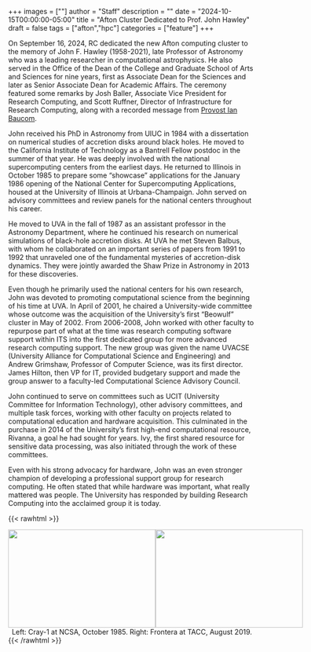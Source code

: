 ﻿+++ 
images = [""]
author = "Staff"
description = ""
date = "2024-10-15T00:00:00-05:00"
title = "Afton Cluster Dedicated to Prof. John Hawley"
draft = false
tags = ["afton","hpc"]
categories = ["feature"]
+++

<p class="lead">
On September 16, 2024, RC dedicated the new Afton computing cluster to the memory of John F. Hawley (1958-2021), late Professor of Astronomy who was a leading researcher in computational astrophysics.  He also served in the Office of the Dean of the College and Graduate School of Arts and Sciences for nine years, first as Associate Dean for the Sciences and later as Senior Associate Dean for Academic Affairs.   The ceremony featured some remarks by Josh Baller, Associate Vice President for Research Computing, and Scott Ruffner, Director of Infrastructure for Research Computing, along with a recorded message from <a href=https://vimeo.com/1008970884/2e6b20358b>Provost Ian Baucom</a>.
</p>
 
John received his PhD in Astronomy from UIUC in 1984 with a dissertation on numerical studies of accretion disks around black holes. He moved to the California Institute of Technology as a Bantrell Fellow postdoc in the summer of that year.  He was deeply involved with the national supercomputing centers from the earliest days.  He returned to Illinois in October 1985 to prepare some “showcase” applications for the January 1986 opening of the National Center for Supercomputing Applications, housed at the University of Illinois at Urbana-Champaign.  John served on advisory committees and review panels for the national centers throughout his career.

He moved to UVA in the fall of 1987 as an assistant professor in the Astronomy Department, where he continued his research on numerical simulations of black-hole accretion disks.  At UVA he met Steven Balbus, with whom he collaborated on an important series of papers from 1991 to 1992 that unraveled one of the fundamental mysteries of accretion-disk dynamics.  They were jointly awarded the Shaw Prize in Astronomy in 2013 for these discoveries. 

Even though he primarily used the national centers for his own research, John was devoted to promoting computational science from the beginning of his time at UVA. In April of 2001, he chaired a University-wide committee whose outcome was the acquisition of the University’s first “Beowulf” cluster in May of 2002. From 2006-2008, John worked with other faculty to repurpose part of what at the time was research computing software support within ITS into the first dedicated group for more advanced research computing support.  The new group was given the name UVACSE (University Alliance for Computational Science and Engineering) and Andrew Grimshaw, Professor of Computer Science, was its first director.  James Hilton, then VP for IT, provided budgetary support and made the group answer to a faculty-led Computational Science Advisory Council.  

John continued to serve on committees such as UCIT (University Committee for Information Technology), other advisory committees, and multiple task forces, working with other faculty on projects related to computational education and hardware acquisition.  This culminated in the purchase in 2014 of the University’s first high-end computational resource, Rivanna, a goal he had sought for years.   Ivy, the first shared resource for sensitive data processing, was also initiated through the work of these committees.

Even with his strong advocacy for hardware, John was an even stronger champion of developing a professional support group for research computing.  He often stated that while hardware was important, what really mattered was people.  The University has responded by building Research Computing into the acclaimed group it is today.

{{< rawhtml >}}
    <div>
        <div style="display: flex; justify-content: space-between;">
            <img style="width:300px; height:200px;" src="/images/NCSA_1985.jpg">
            <img style="width:300px; height:200px;" src="/images/TACC_2019.jpg">
        </div>
        <figcaption style="text-align: center;">Left: Cray-1 at NCSA, October 1985. Right: Frontera at TACC, August 2019.</figcaption>
    </div>
{{< /rawhtml >}}

